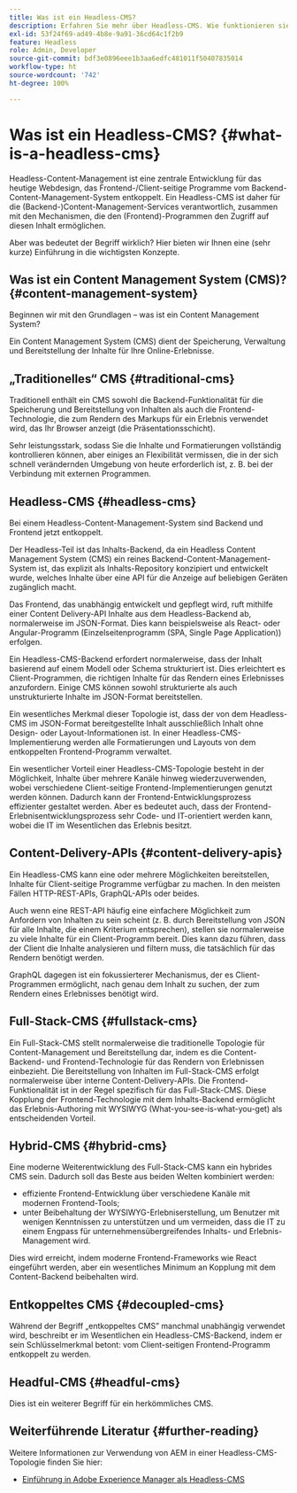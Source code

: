 ```yaml
---
title: Was ist ein Headless-CMS?
description: Erfahren Sie mehr über Headless-CMS. Wie funktionieren sie? Welche Alternativen und Unterschiede gibt es? Warum würden Sie ein Headless-CMS verwenden wollen?
exl-id: 53f24f69-ad49-4b8e-9a91-36cd64c1f2b9
feature: Headless
role: Admin, Developer
source-git-commit: bdf3e0896eee1b3aa6edfc481011f50407835014
workflow-type: ht
source-wordcount: '742'
ht-degree: 100%

---
```


# Was ist ein Headless-CMS? {#what-is-a-headless-cms}

Headless-Content-Management ist eine zentrale Entwicklung für das heutige Webdesign, das Frontend-/Client-seitige Programme vom Backend-Content-Management-System entkoppelt. Ein Headless-CMS ist daher für die (Backend-)Content-Management-Services verantwortlich, zusammen mit den Mechanismen, die den (Frontend)-Programmen den Zugriff auf diesen Inhalt ermöglichen.

Aber was bedeutet der Begriff wirklich? Hier bieten wir Ihnen eine (sehr kurze) Einführung in die wichtigsten Konzepte.

## Was ist ein Content Management System (CMS)? {#content-management-system}

Beginnen wir mit den Grundlagen – was ist ein Content Management System?

Ein Content Management System (CMS) dient der Speicherung, Verwaltung und Bereitstellung der Inhalte für Ihre Online-Erlebnisse.

## „Traditionelles“ CMS {#traditional-cms}

Traditionell enthält ein CMS sowohl die Backend-Funktionalität für die Speicherung und Bereitstellung von Inhalten als auch die Frontend-Technologie, die zum Rendern des Markups für ein Erlebnis verwendet wird, das Ihr Browser anzeigt (die Präsentationsschicht).

Sehr leistungsstark, sodass Sie die Inhalte und Formatierungen vollständig kontrollieren können, aber einiges an Flexibilität vermissen, die in der sich schnell verändernden Umgebung von heute erforderlich ist, z. B. bei der Verbindung mit externen Programmen.

## Headless-CMS {#headless-cms}

Bei einem Headless-Content-Management-System sind Backend und Frontend jetzt entkoppelt.

Der Headless-Teil ist das Inhalts-Backend, da ein Headless Content Management System (CMS) ein reines Backend-Content-Management-System ist, das explizit als Inhalts-Repository konzipiert und entwickelt wurde, welches Inhalte über eine API für die Anzeige auf beliebigen Geräten zugänglich macht.

Das Frontend, das unabhängig entwickelt und gepflegt wird, ruft mithilfe einer Content Delivery-API Inhalte aus dem Headless-Backend ab, normalerweise im JSON-Format. Dies kann beispielsweise als React- oder Angular-Programm (Einzelseitenprogramm (SPA, Single Page Application)) erfolgen.

Ein Headless-CMS-Backend erfordert normalerweise, dass der Inhalt basierend auf einem Modell oder Schema strukturiert ist. Dies erleichtert es Client-Programmen, die richtigen Inhalte für das Rendern eines Erlebnisses anzufordern. Einige CMS können sowohl strukturierte als auch unstrukturierte Inhalte im JSON-Format bereitstellen.

Ein wesentliches Merkmal dieser Topologie ist, dass der von dem Headless-CMS im JSON-Format bereitgestellte Inhalt ausschließlich Inhalt ohne Design- oder Layout-Informationen ist. In einer Headless-CMS-Implementierung werden alle Formatierungen und Layouts von dem entkoppelten Frontend-Programm verwaltet.

Ein wesentlicher Vorteil einer Headless-CMS-Topologie besteht in der Möglichkeit, Inhalte über mehrere Kanäle hinweg wiederzuverwenden, wobei verschiedene Client-seitige Frontend-Implementierungen genutzt werden können. Dadurch kann der Frontend-Entwicklungsprozess effizienter gestaltet werden. Aber es bedeutet auch, dass der Frontend-Erlebnisentwicklungsprozess sehr Code- und IT-orientiert werden kann, wobei die IT im Wesentlichen das Erlebnis besitzt.

## Content-Delivery-APIs {#content-delivery-apis}

Ein Headless-CMS kann eine oder mehrere Möglichkeiten bereitstellen, Inhalte für Client-seitige Programme verfügbar zu machen. In den meisten Fällen HTTP-REST-APIs, GraphQL-APIs oder beides.

Auch wenn eine REST-API häufig eine einfachere Möglichkeit zum Anfordern von Inhalten zu sein scheint (z. B. durch Bereitstellung von JSON für alle Inhalte, die einem Kriterium entsprechen), stellen sie normalerweise zu viele Inhalte für ein Client-Programm bereit. Dies kann dazu führen, dass der Client die Inhalte analysieren und filtern muss, die tatsächlich für das Rendern benötigt werden.

GraphQL dagegen ist ein fokussierterer Mechanismus, der es Client-Programmen ermöglicht, nach genau dem Inhalt zu suchen, der zum Rendern eines Erlebnisses benötigt wird.

## Full-Stack-CMS {#fullstack-cms}

Ein Full-Stack-CMS stellt normalerweise die traditionelle Topologie für Content-Management und Bereitstellung dar, indem es die Content-Backend- und Frontend-Technologie für das Rendern von Erlebnissen einbezieht. Die Bereitstellung von Inhalten im Full-Stack-CMS erfolgt normalerweise über interne Content-Delivery-APIs. Die Frontend-Funktionalität ist in der Regel spezifisch für das Full-Stack-CMS. Diese Kopplung der Frontend-Technologie mit dem Inhalts-Backend ermöglicht das Erlebnis-Authoring mit WYSIWYG (What-you-see-is-what-you-get) als entscheidenden Vorteil.

## Hybrid-CMS {#hybrid-cms}

Eine moderne Weiterentwicklung des Full-Stack-CMS kann ein hybrides CMS sein. Dadurch soll das Beste aus beiden Welten kombiniert werden:

* effiziente Frontend-Entwicklung über verschiedene Kanäle mit modernen Frontend-Tools;
* unter Beibehaltung der WYSIWYG-Erlebniserstellung, um Benutzer mit wenigen Kenntnissen zu unterstützen und um vermeiden, dass die IT zu einem Engpass für unternehmensübergreifendes Inhalts- und Erlebnis-Management wird.

Dies wird erreicht, indem moderne Frontend-Frameworks wie React eingeführt werden, aber ein wesentliches Minimum an Kopplung mit dem Content-Backend beibehalten wird.

## Entkoppeltes CMS {#decoupled-cms}

Während der Begriff „entkoppeltes CMS” manchmal unabhängig verwendet wird, beschreibt er im Wesentlichen ein Headless-CMS-Backend, indem er sein Schlüsselmerkmal betont: vom Client-seitigen Frontend-Programm entkoppelt zu werden.

## Headful-CMS {#headful-cms}

Dies ist ein weiterer Begriff für ein herkömmliches CMS.

## Weiterführende Literatur {#further-reading}

Weitere Informationen zur Verwendung von AEM in einer Headless-CMS-Topologie finden Sie hier:

* [Einführung in Adobe Experience Manager als Headless-CMS](/help/headless/introduction.md)
